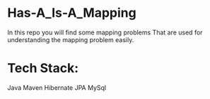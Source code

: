 # Has-A_Is-A_Mapping
In this repo you will find some mapping problems That are used for understanding the mapping problem easily.

# Tech Stack:
 Java
 Maven
 Hibernate
 JPA
 MySql


